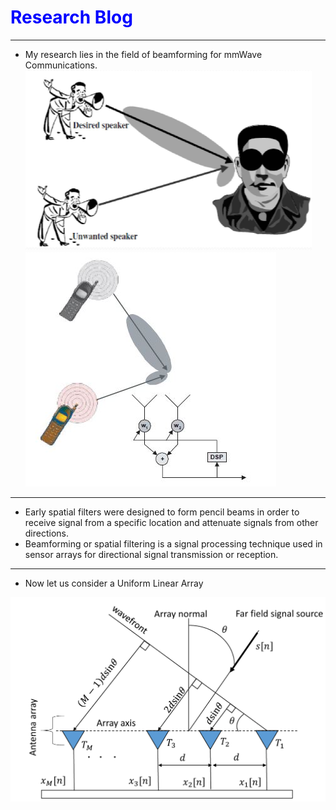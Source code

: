# <span style="color:Blue;">Research Blog</span>
---
* My research lies in the field of beamforming for mmWave Communications.
<img src="images/beamforming.png?raw=true"/><img src="images/Beamforming_analogy_2.JPG?raw=true"/>
---
* Early spatial filters were designed to form pencil beams in order to receive signal from a specific location and attenuate signals from other directions.
* Beamforming or spatial filtering is a signal processing technique used in sensor arrays for directional signal transmission or reception.
---
* Now let us consider a Uniform Linear Array 
<img src="images/System_Model.pdf?raw=true"/>
